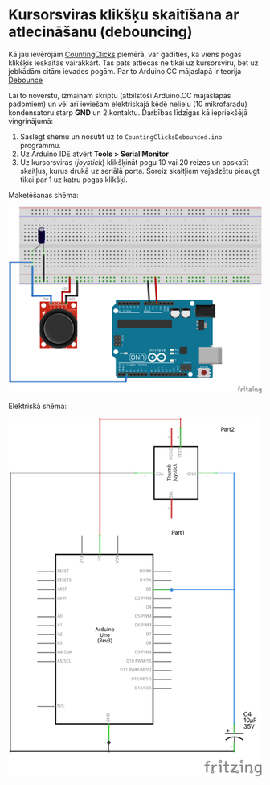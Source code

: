 # Kursorsviras klikšķu skaitīšana ar atlecināšanu (debouncing)

Kā jau ievērojām [CountingClicks](../CountingClicks) piemērā, 
var gadīties, ka viens pogas klikšķis ieskaitās vairākkārt.
Tas pats attiecas ne tikai uz kursorsviru, bet uz jebkādām citām 
ievades pogām. Par to Arduino.CC mājaslapā ir 
teorija [Debounce](https://docs.arduino.cc/built-in-examples/digital/Debounce/)

Lai to novērstu, izmainām skriptu (atbilstoši Arduino.CC mājaslapas padomiem)
un vēl arī ieviešam elektriskajā ķēdē 
nelielu (10 mikrofaradu) kondensatoru starp **GND** un 2.kontaktu.
Darbības līdzīgas kā iepriekšējā vingrinājumā: 

1. Saslēgt shēmu un nosūtīt uz to ``CountingClicksDebounced.ino`` programmu. 
2. Uz Arduino IDE atvērt **Tools > Serial Monitor**
3. Uz kursorsviras (*joystick*) klikšķināt pogu 10 vai 20 reizes un 
   apskatīt skaitļus, kurus drukā uz seriālā porta. 
   Šoreiz skaitļiem vajadzētu pieaugt tikai par 1 uz 
   katru pogas klikšķi.


Maketēšanas shēma:

![](CountingClicksDebounced_bb.png)

Elektriskā shēma: 

![](CountingClicksDebounced_schem.png)
